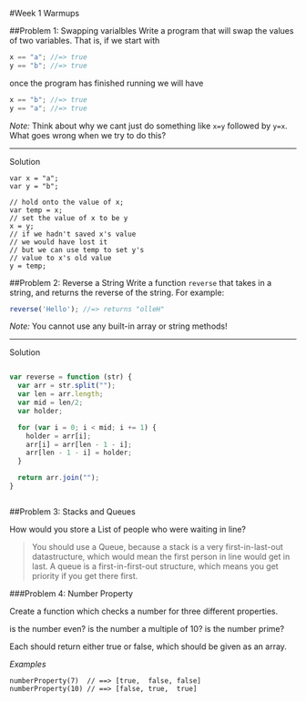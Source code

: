 #Week 1 Warmups

##Problem 1: Swapping varialbles
Write a program that will swap the values of two variables. That is, if we start with
```js
x == "a"; //=> true
y == "b"; //=> true
```
once the program has finished running we will have
```js
x == "b"; //=> true
y == "a"; //=> true
```
*Note:* Think about why we cant just do something like `x=y` followed by `y=x`. What goes wrong when we try to do this?


----

Solution

```
var x = "a";
var y = "b";

// hold onto the value of x;
var temp = x;
// set the value of x to be y
x = y;
// if we hadn't saved x's value
// we would have lost it
// but we can use temp to set y's 
// value to x's old value
y = temp;

```

##Problem 2: Reverse a String
Write a function `reverse` that takes in a string, and returns the reverse of the string. For example:
```js
reverse('Hello'); //=> returns "olleH"
```
*Note:* You cannot use any built-in array or string methods!

-----

Solution

```javascript

var reverse = function (str) {
  var arr = str.split("");
  var len = arr.length;
  var mid = len/2;
  var holder;

  for (var i = 0; i < mid; i += 1) {
    holder = arr[i];
    arr[i] = arr[len - 1 - i];
    arr[len - 1 - i] = holder;
  }

  return arr.join("");
}



```



##Problem 3: Stacks and Queues

How would you store a List of people who were waiting in line?

> You should use a Queue, because a stack is a very first-in-last-out datastructure, which would mean the first person in line would get in last. A queue is a first-in-first-out structure, which means you get priority if you get there first.



###Problem 4: Number Property

Create a function which checks a number for three different properties.

is the number even?
is the number a multiple of 10?
is the number prime?

Each should return either true or false, which should be given as an array. 

*Examples*
```
numberProperty(7)  // ==> [true,  false, false] 
numberProperty(10) // ==> [false, true,  true]
```






